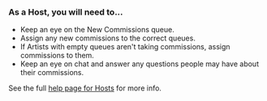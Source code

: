 ### As a Host, you will need to...

* Keep an eye on the New Commissions queue.
* Assign any new commissions to the correct queues.
* If Artists with empty queues aren't taking commissions, assign commissions to them.
* Keep an eye on chat and answer any questions people may have about their commissions.

See the full <a href="/host_help" target="_blank">help page for Hosts</a> for more info.
